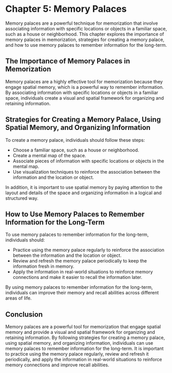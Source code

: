 Chapter 5: Memory Palaces
=========================

Memory palaces are a powerful technique for memorization that involve associating information with specific locations or objects in a familiar space, such as a house or neighborhood. This chapter explores the importance of memory palaces in memorization, strategies for creating a memory palace, and how to use memory palaces to remember information for the long-term.

The Importance of Memory Palaces in Memorization
------------------------------------------------

Memory palaces are a highly effective tool for memorization because they engage spatial memory, which is a powerful way to remember information. By associating information with specific locations or objects in a familiar space, individuals create a visual and spatial framework for organizing and retaining information.

Strategies for Creating a Memory Palace, Using Spatial Memory, and Organizing Information
-----------------------------------------------------------------------------------------

To create a memory palace, individuals should follow these steps:

* Choose a familiar space, such as a house or neighborhood.
* Create a mental map of the space.
* Associate pieces of information with specific locations or objects in the mental map.
* Use visualization techniques to reinforce the association between the information and the location or object.

In addition, it is important to use spatial memory by paying attention to the layout and details of the space and organizing information in a logical and structured way.

How to Use Memory Palaces to Remember Information for the Long-Term
-------------------------------------------------------------------

To use memory palaces to remember information for the long-term, individuals should:

* Practice using the memory palace regularly to reinforce the association between the information and the location or object.
* Review and refresh the memory palace periodically to keep the information fresh in memory.
* Apply the information in real-world situations to reinforce memory connections and make it easier to recall the information later.

By using memory palaces to remember information for the long-term, individuals can improve their memory and recall abilities across different areas of life.

Conclusion
----------

Memory palaces are a powerful tool for memorization that engage spatial memory and provide a visual and spatial framework for organizing and retaining information. By following strategies for creating a memory palace, using spatial memory, and organizing information, individuals can use memory palaces to remember information for the long-term. It is important to practice using the memory palace regularly, review and refresh it periodically, and apply the information in real-world situations to reinforce memory connections and improve recall abilities.

